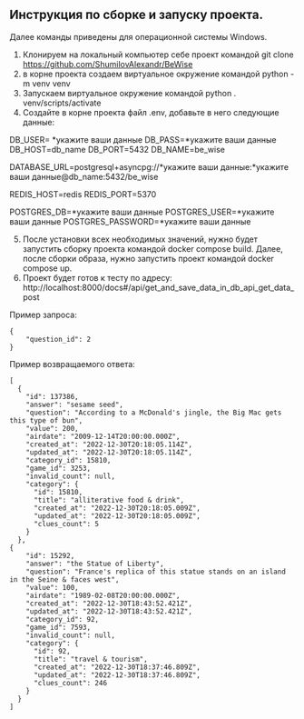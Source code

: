 <h2>Инструкция по сборке и запуску проекта.</h2>

Далее команды приведены для операционной системы Windows.
1. Клонируем на локальный компьютер себе проект командой git clone https://github.com/ShumilovAlexandr/BeWise
2. в корне проекта создаем виртуальное окружение командой python -m venv venv
3. Запускаем виртуальное окружение командой python . venv/scripts/activate
4. Создайте в корне проекта файл .env, добавьте в него следующие данные:

DB_USER= *укажите ваши данные
DB_PASS=*укажите ваши данные
DB_HOST=db_name
DB_PORT=5432
DB_NAME=be_wise

DATABASE_URL=postgresql+asyncpg://*укажите ваши данные:*укажите ваши данные@db_name:5432/be_wise

REDIS_HOST=redis
REDIS_PORT=5370

POSTGRES_DB=*укажите ваши данные
POSTGRES_USER=*укажите ваши данные
POSTGRES_PASSWORD=*укажите ваши данные

5. После установки всех необходимых значений, нужно будет запустить сборку 
   проекта командой docker compose build. Далее, после сборки образа, нужно 
   запустить проект командой docker compose up.
6. Проект будет готов к тесту по адресу: http://localhost:8000/docs#/api/get_and_save_data_in_db_api_get_data_post

Пример запроса:
```
{
    "question_id": 2
}
```
Пример возвращаемого ответа:
```
[
  {
    "id": 137386,
    "answer": "sesame seed",
    "question": "According to a McDonald's jingle, the Big Mac gets this type of bun",
    "value": 200,
    "airdate": "2009-12-14T20:00:00.000Z",
    "created_at": "2022-12-30T20:18:05.114Z",
    "updated_at": "2022-12-30T20:18:05.114Z",
    "category_id": 15810,
    "game_id": 3253,
    "invalid_count": null,
    "category": {
      "id": 15810,
      "title": "alliterative food & drink",
      "created_at": "2022-12-30T20:18:05.009Z",
      "updated_at": "2022-12-30T20:18:05.009Z",
      "clues_count": 5
    }
  },
{
    "id": 15292,
    "answer": "the Statue of Liberty",
    "question": "France's replica of this statue stands on an island in the Seine & faces west",
    "value": 100,
    "airdate": "1989-02-08T20:00:00.000Z",
    "created_at": "2022-12-30T18:43:52.421Z",
    "updated_at": "2022-12-30T18:43:52.421Z",
    "category_id": 92,
    "game_id": 7593,
    "invalid_count": null,
    "category": {
      "id": 92,
      "title": "travel & tourism",
      "created_at": "2022-12-30T18:37:46.809Z",
      "updated_at": "2022-12-30T18:37:46.809Z",
      "clues_count": 246
    }
  }
]
```
